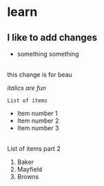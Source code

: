 #   learn
##  I like to add changes
*   something something

<br> this change is for beau


*italics are fun*

    List of items
- Item number 1
- Item number 2
- Item number 3

<br>
List of items part 2

1. Baker
2. Mayfield
3. Browns
